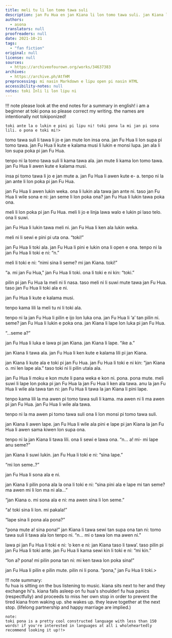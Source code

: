 ```yaml
---
title: meli tu li lon tomo tawa suli
description: jan Fu Hua en jan Kiana li lon tomo tawa suli. jan Kiana li lape.
authors:
  - asona
translators: null
proofreaders: null
date: 2021-10-21
tags:
  - "fan fiction"
original: null
license: null
sources:
  - https://archiveofourown.org/works/34637383
archives:
  - https://archive.ph/AtfHM
preprocessing: mi nasin Markdown e lipu open pi nasin HTML
accessibility-notes: null
notes: toki Inli li lon lipu ni
---
```


!!! note
please look at the end notes for a summary in english! i am a beginner at toki pona so please correct my writing. the names are intentionally not tokiponized!

    toki ante la o lukin e pini pi lipu ni! toki pona la mi jan pi sona lili. o pona e toki mi!>

tomo tawa suli li tawa li jo e jan mute lon insa ona. jan Fu Hua li lon supa pi tomo tawa. jan Fu Hua li kute e kalama musi li lukin e monsi lupa. jan ala li lon supa poka pi jan Fu Hua.

tenpo ni la tomo tawa suli li kama tawa ala. jan mute li kama lon tomo tawa. jan Fu Hua li awen kute e kalama musi.

insa pi tomo tawa li jo e jan mute a. jan Fu Hua li awen kute e- a. tenpo ni la jan ante li lon poka pi jan Fu Hua.

jan Fu Hua li awen lukin weka. ona li lukin ala tawa jan ante ni. taso jan Fu Hua li wile sona e ni: jan seme li lon poka ona? jan Fu Hua li lukin tawa poka ona.

meli li lon poka pi jan Fu Hua. meli li jo e linja lawa walo e lukin pi laso telo. ona li suwi.

jan Fu Hua li lukin tawa meli ni. jan Fu Hua li ken ala lukin weka.

meli ni li sewi e pini pi uta ona. “toki!”

jan Fu Hua li toki ala. jan Fu Hua li pini e lukin ona li open e ona. tenpo ni la jan Fu Hua li toki e ni: “n.”

meli li toki e ni: “nimi sina li seme? mi jan Kiana. toki!”

“a. mi jan Fu Hua," jan Fu Hua li toki. ona li toki e ni kin: “toki.”

pilin pi jan Fu Hua la meli ni li nasa. taso meli ni li suwi mute tawa jan Fu Hua. taso jan Fu Hua li toki ala e ni.

jan Fu Hua li kute e kalama musi.

tenpo kama lili la meli tu ni li toki ala.

tenpo ni la jan Fu Hua li pilin e ijo lon luka ona. jan Fu Hua li ‘a’ tan pilin ni. seme? jan Fu Hua li lukin e poka ona. jan Kiana li lape lon luka pi jan Fu Hua.

“...seme a?”

jan Fu Hua li luka e lawa pi jan Kiana. jan Kiana li lape. “ike a.”

jan Kiana li tawa ala. jan Fu Hua li ken kute e kalama lili pi jan Kiana.

jan Kiana li kute ala e toki pi jan Fu Hua. jan Fu Hua li toki e ni kin: “jan Kiana o. mi len lape ala.” taso toki ni li pilin utala ala.

jan Fu Hua li moku e kon mute li pana weka e kon ni. pona. pona mute. meli suwi li lape lon poka pi jan Fu Hua la jan Fu Hua li ken ala tawa. anu la jan Fu Hua li wile ala tawa tan ni: jan Fu Hua li tawa la jan Kiana li pini lape.

tenpo kama lili la ma awen pi tomo tawa suli li kama. ma awen ni li ma awen pi jan Fu Hua. jan Fu Hua li wile ala tawa.

tenpo ni la ma awen pi tomo tawa suli ona li lon monsi pi tomo tawa suli.

jan Kiana li awen lape. jan Fu Hua li wile ala pini e lape pi jan Kiana la jan Fu Hua li awen sama kiwen lon supa ona.

tenpo ni la jan Kiana li tawa lili. ona li sewi e lawa ona. “n… a! mi- mi lape anu seme?”

jan Kiana li suwi lukin. jan Fu Hua li toki e ni: “sina lape.”

“mi lon seme..?”

jan Fu Hua li sona ala e ni.

jan Kiana li pilin pona ala la ona li toki e ni: “sina pini ala e lape mi tan seme? ma awen mi li lon ma ni ala…”

“jan Kiana o. mi sona ala e ni: ma awen sina li lon seme.”

“a! toki sina li lon. mi pakala!”

“lape sina li pona ala pona?”

“pona mute a! sina pona!” jan Kiana li tawa sewi tan supa ona tan ni: tomo tawa suli li tawa ala lon tenpo ni. “n… mi o tawa lon ma awen ni.”

lawa pi jan Fu Hua li toki e ni: ‘o ken e ni: jan Kiana taso li tawa’. taso pilin pi jan Fu Hua li toki ante. jan Fu Hua li kama sewi kin li toki e ni: “mi kin.”

“lon a? pona! mi pilin pona tan ni: mi ken tawa lon poka sina!”

jan Fu Hua li pilin e pilin mute. pilin ni li pona. “pona," jan Fu Hua li toki.>

!!! note
summary:  
 fu hua is sitting on the bus listening to music. kiana sits next to her and they exchange hi's. kiana falls asleep on fu hua's shoulder! fu hua panics (respectfully) and proceeds to miss her own stop in order to prevent the tired kiana from waking up. she wakes up. they leave together at the next stop. (lifelong partnership and happy marriage are implied.)

    note:
    toki pona is a pretty cool constructed language with less than 150 words! if you're interested in languages at all i wholeheartedly recommend looking it up!!>
